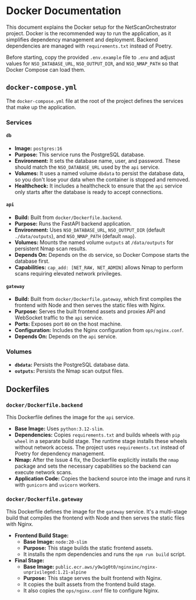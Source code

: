 # Docker Documentation

This document explains the Docker setup for the NetScanOrchestrator project. Docker is the recommended way to run the application, as it simplifies dependency management and deployment. Backend dependencies are managed with `requirements.txt` instead of Poetry.

Before starting, copy the provided `.env.example` file to `.env` and adjust values for `NSO_DATABASE_URL`, `NSO_OUTPUT_DIR`, and `NSO_NMAP_PATH` so that Docker Compose can load them.

## `docker-compose.yml`

The `docker-compose.yml` file at the root of the project defines the services that make up the application.

### Services

#### `db`

-   **Image:** `postgres:16`
-   **Purpose:** This service runs the PostgreSQL database.
-   **Environment:** It sets the database name, user, and password. These should match the `NSO_DATABASE_URL` used by the `api` service.
-   **Volumes:** It uses a named volume `dbdata` to persist the database data, so you don't lose your data when the container is stopped and removed.
-   **Healthcheck:** It includes a healthcheck to ensure that the `api` service only starts after the database is ready to accept connections.

#### `api`


-   **Build:** Built from `docker/Dockerfile.backend`.
-   **Purpose:** Runs the FastAPI backend application.
-   **Environment:** Uses `NSO_DATABASE_URL`, `NSO_OUTPUT_DIR` (default `./data/outputs`), and `NSO_NMAP_PATH` (default `nmap`).
-   **Volumes:** Mounts the named volume `outputs` at `/data/outputs` for persistent Nmap scan results.
-   **Depends On:** Depends on the `db` service, so Docker Compose starts the database first.
-   **Capabilities:** `cap_add: [NET_RAW, NET_ADMIN]` allows Nmap to perform scans requiring elevated network privileges.

#### `gateway`

-   **Build:** Built from `docker/Dockerfile.gateway`, which first compiles the frontend with Node and then serves the static files with Nginx.
-   **Purpose:** Serves the built frontend assets and proxies API and WebSocket traffic to the `api` service.
-   **Ports:** Exposes port `80` on the host machine.
-   **Configuration:** Includes the Nginx configuration from `ops/nginx.conf`.
-   **Depends On:** Depends on the `api` service.


### Volumes

-   **`dbdata`:** Persists the PostgreSQL database data.
-   **`outputs`:** Persists the Nmap scan output files.

## Dockerfiles

### `docker/Dockerfile.backend`

This Dockerfile defines the image for the `api` service.


-   **Base Image:** Uses `python:3.12-slim`.
-   **Dependencies:** Copies `requirements.txt` and builds wheels with `pip wheel` in a separate build stage. The runtime stage installs these wheels without network access. The project uses `requirements.txt` instead of Poetry for dependency management.
-   **Nmap:** After the Issue 4 fix, the Dockerfile explicitly installs the `nmap` package and sets the necessary capabilities so the backend can execute network scans.
-   **Application Code:** Copies the backend source into the image and runs it with `gunicorn` and `uvicorn` workers.

### `docker/Dockerfile.gateway`

This Dockerfile defines the image for the `gateway` service. It's a multi-stage build that compiles the frontend with Node and then serves the static files with Nginx.

-   **Frontend Build Stage:**
    -   **Base Image:** `node:20-slim`
    -   **Purpose:** This stage builds the static frontend assets.
    -   It installs the npm dependencies and runs the `npm run build` script.
-   **Final Stage:**
    -   **Base Image:** `public.ecr.aws/y9w1g0t0/nginxinc/nginx-unprivileged:1.21-alpine`
    -   **Purpose:** This stage serves the built frontend with Nginx.
    -   It copies the built assets from the frontend build stage.
    -   It also copies the `ops/nginx.conf` file to configure Nginx.
